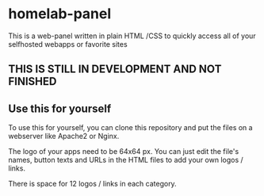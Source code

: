# homelab-panel
This is a web-panel written in plain HTML /CSS to quickly access all 
of your selfhosted webapps or favorite sites

## THIS IS STILL IN DEVELOPMENT AND NOT FINISHED

## Use this for yourself

To use this for yourself, you can clone this repository and put the files on 
a webserver like Apache2 or Nginx.

The logo of your apps need to be 64x64 px. You can just edit the file's names, button texts and URLs 
in the HTML files to add your own logos / links.

There is space for 12 logos / links in each category.